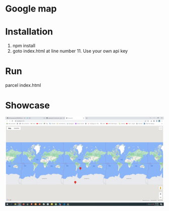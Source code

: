 # Google map

# Installation

1. npm install
2. goto index.html at line number 11. Use your own api key

# Run

parcel index.html

# Showcase

![Show map with user and company marker](map-1.png)

